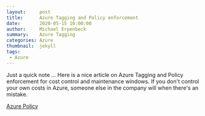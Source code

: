 ```yaml
---
layout:     post
title:      Azure Tagging and Policy enforcement
date:       2020-05-15 10:00:00
author:     Michael Erpenbeck
summary:    Azure Tagging
categories: Azure
thumbnail:  jekyll
tags:
 - Azure
---
```


Just a quick note ... Here is a nice article on Azure Tagging and Policy enforcement for cost control and maintenance windows.  If you don't control your own costs in Azure, someone else in the company will when there's an mistake.

[Azure Policy](https://cloudskills.io/blog/azure-policy-tagging?__s=uqywoptvtgjkvewfgurh)
